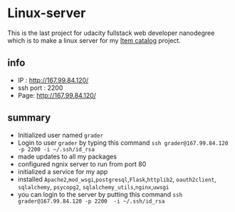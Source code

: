 # Linux-server
This is the last project for udacity fullstack web developer nanodegree which is to make a linux server for my [Item catalog](https://github.com/ehabel-kady/Item-Catalog) project.
## info
- IP : http://167.99.84.120/
- ssh port : 2200
- Page: http://167.99.84.120/

## summary
- Initialized user named `grader` 
- Login to user `grader` by typing this command `ssh grader@167.99.84.120 -p 2200 -i ~/.ssh/id_rsa`
- made updates to all my packages
- configured ngnix server to run from port 80 
- initialized a service for my app
- installed `Apache2`,`mod_wsgi`,`postgresql`,`Flask`,`httplib2`, `oauth2client`, `sqlalchemy`, `psycopg2`, `sqlalchemy_utils`,`nginx`,`uwsgi`
- you can login to the server by putting this command `ssh grader@167.99.84.120 -p 2200  -i ~/.ssh/id_rsa`
